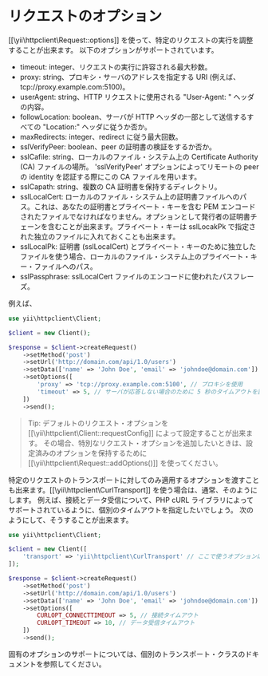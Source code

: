 リクエストのオプション
======================

[[\yii\httpclient\Request::options]] を使って、特定のリクエストの実行を調整することが出来ます。
以下のオプションがサポートされています。
 - timeout: integer、リクエストの実行に許容される最大秒数。
 - proxy: string、プロキシ・サーバのアドレスを指定する URI (例えば、tcp://proxy.example.com:5100)。
 - userAgent: string、HTTP リクエストに使用される "User-Agent: " ヘッダの内容。
 - followLocation: boolean、サーバが HTTP ヘッダの一部として送信するすべての "Location:" ヘッダに従うか否か。
 - maxRedirects: integer、redirect に従う最大回数。
 - sslVerifyPeer: boolean、peer の証明書の検証をするか否か。
 - sslCafile: string、ローカルのファイル・システム上の Certificate Authority (CA) ファイルの場所。
   'sslVerifyPeer' オプションによってリモートの peer の identity を認証する際にこの CA ファイルを用います。
 - sslCapath: string、複数の CA 証明書を保持するディレクトリ。
 - sslLocalCert: ローカルのファイル・システム上の証明書ファイルへのパス。これは、あなたの証明書とプライベート・キーを含む PEM エンコードされたファイルでなければなりません。オプションとして発行者の証明書チェーンを含むことが出来ます。プライベート・キーは sslLocakPk で指定された独立のファイルに入れておくことも出来ます。
 - sslLocalPk: 証明書 (sslLocalCert) とプライベート・キーのために独立したファイルを使う場合、ローカルのファイル・システム上のプライベート・キー・ファイルへのパス。
 - sslPassphrase: sslLocalCert ファイルのエンコードに使われたパスフレーズ。

例えば、

```php
use yii\httpclient\Client;

$client = new Client();

$response = $client->createRequest()
    ->setMethod('post')
    ->setUrl('http://domain.com/api/1.0/users')
    ->setData(['name' => 'John Doe', 'email' => 'johndoe@domain.com'])
    ->setOptions([
        'proxy' => 'tcp://proxy.example.com:5100', // プロキシを使用
        'timeout' => 5, // サーバが応答しない場合のために 5 秒のタイムアウトを設定
    ])
    ->send();
```

> Tip: デフォルトのリクエスト・オプションを [[\yii\httpclient\Client::requestConfig]] によって設定することが出来ます。
  その場合、特別なリクエスト・オプションを追加したいときは、設定済みのオプションを保持するために 
  [[\yii\httpclient\Request::addOptions()]] を使ってください。

特定のリクエストのトランスポートに対してのみ適用するオプションを渡すことも出来ます。[[\yii\httpclient\CurlTransport]] を使う場合は、通常、そのようにします。
例えば、接続とデータ受信について、PHP cURL ライブラリによってサポートされているように、個別のタイムアウトを指定したいでしょう。
次のようにして、そうすることが出来ます。

```php
use yii\httpclient\Client;

$client = new Client([
    'transport' => 'yii\httpclient\CurlTransport' // ここで使うオプションは cURL だけがサポートしている
]);

$response = $client->createRequest()
    ->setMethod('post')
    ->setUrl('http://domain.com/api/1.0/users')
    ->setData(['name' => 'John Doe', 'email' => 'johndoe@domain.com'])
    ->setOptions([
        CURLOPT_CONNECTTIMEOUT => 5, // 接続タイムアウト
        CURLOPT_TIMEOUT => 10, // データ受信タイムアウト
    ])
    ->send();
```

固有のオプションのサポートについては、個別のトランスポート・クラスのドキュメントを参照してください。
